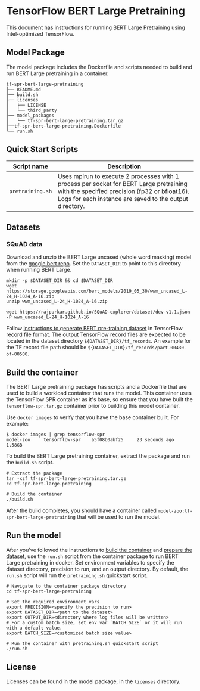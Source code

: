 <!--- 0. Title -->
# TensorFlow BERT Large Pretraining

<!-- 10. Description -->

This document has instructions for running BERT Large Pretraining
using Intel-optimized TensorFlow.


## Model Package

The model package includes the Dockerfile and scripts needed to build and
run BERT Large pretraining in a container.
```
tf-spr-bert-large-pretraining
├── README.md
├── build.sh
├── licenses
│   ├── LICENSE
│   └── third_party
├── model_packages
│   └── tf-spr-bert-large-pretraining.tar.gz
├──tf-spr-bert-large-pretraining.Dockerfile
└── run.sh
```

<!--- 40. Quick Start Scripts -->
## Quick Start Scripts

| Script name | Description |
|-------------|-------------|
| `pretraining.sh` | Uses mpirun to execute 2 processes with 1 process per socket for BERT Large pretraining with the specified precision (fp32 or bfloat16). Logs for each instance are saved to the output directory. |

<!--- 30. Datasets -->
## Datasets

### SQuAD data
Download and unzip the BERT Large uncased (whole word masking) model from the
[google bert repo](https://github.com/google-research/bert#pre-trained-models).
Set the `DATASET_DIR` to point to this directory when running BERT Large.
```
mkdir -p $DATASET_DIR && cd $DATASET_DIR
wget https://storage.googleapis.com/bert_models/2019_05_30/wwm_uncased_L-24_H-1024_A-16.zip
unzip wwm_uncased_L-24_H-1024_A-16.zip

wget https://rajpurkar.github.io/SQuAD-explorer/dataset/dev-v1.1.json -P wwm_uncased_L-24_H-1024_A-16
```

Follow [instructions to generate BERT pre-training dataset](https://github.com/IntelAI/models/blob/bert-lamb-pretraining-tf-2.2/quickstart/language_modeling/tensorflow/bert_large/training/bfloat16/HowToGenerateBERTPretrainingDataset.txt)
in TensorFlow record file format. The output TensorFlow record files are expected to be located in the dataset directory `${DATASET_DIR}/tf_records`. An example for the TF record file path should be
`${DATASET_DIR}/tf_records/part-00430-of-00500`.

## Build the container

The BERT Large pretraining package has scripts and a Dockerfile that are
used to build a workload container that runs the model. This container
uses the TensorFlow SPR container as it's base, so ensure that you have built
the `tensorflow-spr.tar.gz` container prior to building this model container.

Use `docker images` to verify that you have the base container built. For example:
```
$ docker images | grep tensorflow-spr
model-zoo     tensorflow-spr    a5f08b0abf25     23 seconds ago   1.58GB
```

To build the BERT Large pretraining container, extract the package and
run the `build.sh` script.
```
# Extract the package
tar -xzf tf-spr-bert-large-pretraining.tar.gz
cd tf-spr-bert-large-pretraining

# Build the container
./build.sh
```

After the build completes, you should have a container called
`model-zoo:tf-spr-bert-large-pretraining` that will be used to run the model.

## Run the model

After you've followed the instructions to [build the container](#build-the-container)
and [prepare the dataset](#datasets), use the `run.sh` script from the container
package to run BERT Large pretraining in docker. Set environment variables to
specify the dataset directory, precision to run, and
an output directory. By default, the `run.sh` script will run the
`pretraining.sh` quickstart script.
```
# Navigate to the container package directory
cd tf-spr-bert-large-pretraining

# Set the required environment vars
export PRECISION=<specify the precision to run>
export DATASET_DIR=<path to the dataset>
export OUTPUT_DIR=<directory where log files will be written>
# For a custom batch size, set env var `BATCH_SIZE` or it will run with a default value.
export BATCH_SIZE=<customized batch size value>

# Run the container with pretraining.sh quickstart script
./run.sh
```

<!--- 80. License -->
## License

Licenses can be found in the model package, in the `licenses` directory.

